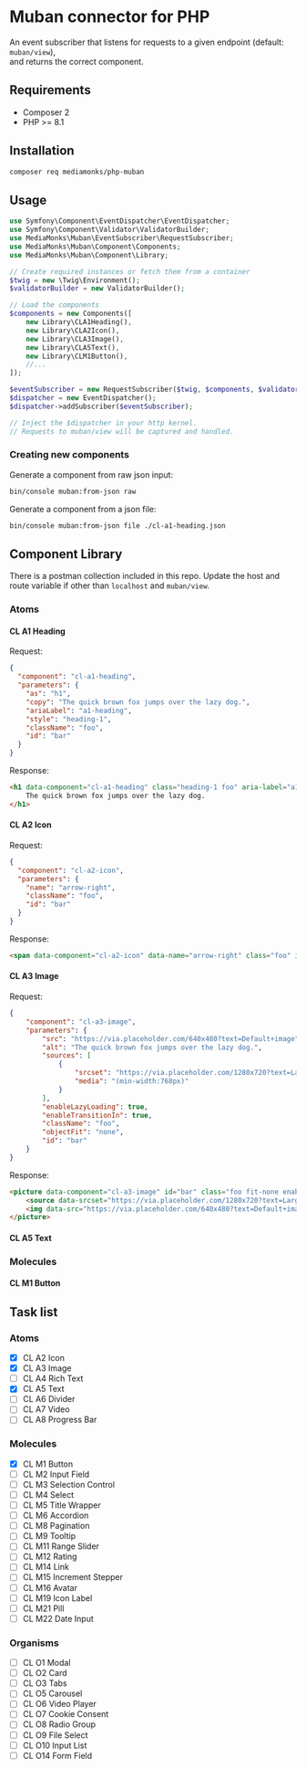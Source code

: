 # Muban connector for PHP

An event subscriber that listens for requests to a given endpoint (default: `muban/view`),   
and returns the correct component.

## Requirements
- Composer 2
- PHP >= 8.1

## Installation

```bash 
composer req mediamonks/php-muban
```

## Usage
```php
use Symfony\Component\EventDispatcher\EventDispatcher;
use Symfony\Component\Validator\ValidatorBuilder;
use MediaMonks\Muban\EventSubscriber\RequestSubscriber;
use MediaMonks\Muban\Component\Components;
use MediaMonks\Muban\Component\Library;

// Create required instances or fetch them from a container
$twig = new \Twig\Environment();
$validatorBuilder = new ValidatorBuilder();

// Load the components
$components = new Components([
    new Library\CLA1Heading(),
    new Library\CLA2Icon(),
    new Library\CLA3Image(),
    new Library\CLA5Text(),
    new Library\CLM1Button(),
    //...
]);

$eventSubscriber = new RequestSubscriber($twig, $components, $validatorBuilder->getValidator());
$dispatcher = new EventDispatcher();
$dispatcher->addSubscriber($eventSubscriber);

// Inject the $dispatcher in your http kernel.
// Requests to muban/view will be captured and handled.
```

### Creating new components

Generate a component from raw json input:  
```bash
bin/console muban:from-json raw
```

Generate a component from a json file:  
```bash
bin/console muban:from-json file ./cl-a1-heading.json
```

## Component Library
There is a postman collection included in this repo.
Update the host and route variable if other than `localhost` and `muban/view`.
### Atoms

#### CL A1 Heading
Request:  
```json
{
  "component": "cl-a1-heading",
  "parameters": {
    "as": "h1",
    "copy": "The quick brown fox jumps over the lazy dog.",
    "ariaLabel": "a1-heading",
    "style": "heading-1",
    "className": "foo",
    "id": "bar"
  }
}
```

Response:
```html
<h1 data-component="cl-a1-heading" class="heading-1 foo" aria-label="a1-heading" id="bar">
    The quick brown fox jumps over the lazy dog.
</h1>
```
#### CL A2 Icon
Request:  
```json
{
  "component": "cl-a2-icon",
  "parameters": {
    "name": "arrow-right",
    "className": "foo",
    "id": "bar"
  }
}
```
Response:  
```html
<span data-component="cl-a2-icon" data-name="arrow-right" class="foo" id="bar"/>
```
#### CL A3 Image
Request:  
```json
{
    "component": "cl-a3-image",
    "parameters": {
        "src": "https://via.placeholder.com/640x480?text=Default+image",
        "alt": "The quick brown fox jumps over the lazy dog.",
        "sources": [
            {
                "srcset": "https://via.placeholder.com/1280x720?text=Large+image",
                "media": "(min-width:768px)"
            }
        ],
        "enableLazyLoading": true,
        "enableTransitionIn": true,
        "className": "foo",
        "objectFit": "none",
        "id": "bar"
    }
}
```
Response:  
```html
<picture data-component="cl-a3-image" id="bar" class="foo fit-none enable-transition-in">
	<source data-srcset="https://via.placeholder.com/1280x720?text=Large+image" media="(min-width:768px)" />
	<img data-src="https://via.placeholder.com/640x480?text=Default+image" alt="The quick brown fox jumps over the lazy dog."/>
</picture>
```
#### CL A5 Text

### Molecules

#### CL M1 Button

## Task list

### Atoms
- [x] CL A2 Icon
- [x] CL A3 Image
- [ ] CL A4 Rich Text
- [x] CL A5 Text
- [ ] CL A6 Divider
- [ ] CL A7 Video
- [ ] CL A8 Progress Bar

### Molecules
- [x] CL M1 Button
- [ ] CL M2 Input Field
- [ ] CL M3 Selection Control
- [ ] CL M4 Select
- [ ] CL M5 Title Wrapper
- [ ] CL M6 Accordion
- [ ] CL M8 Pagination
- [ ] CL M9 Tooltip
- [ ] CL M11 Range Slider
- [ ] CL M12 Rating
- [ ] CL M14 Link
- [ ] CL M15 Increment Stepper
- [ ] CL M16 Avatar
- [ ] CL M19 Icon Label
- [ ] CL M21 Pill
- [ ] CL M22 Date Input

### Organisms
- [ ] CL O1 Modal
- [ ] CL O2 Card
- [ ] CL O3 Tabs
- [ ] CL O5 Carousel
- [ ] CL O6 Video Player
- [ ] CL O7 Cookie Consent
- [ ] CL O8 Radio Group
- [ ] CL O9 File Select
- [ ] CL O10 Input List
- [ ] CL O14 Form Field